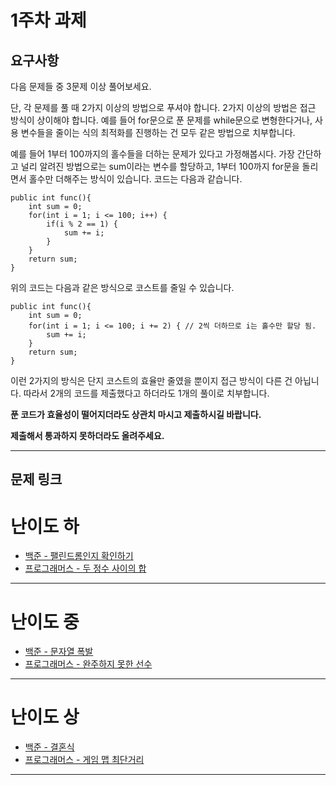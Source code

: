 
# 1주차 과제

## 요구사항 
다음 문제들 중 3문제 이상 풀어보세요.
	
단, 각 문제를 풀 때 2가지 이상의 방법으로 푸셔야 합니다.
2가지 이상의 방법은 접근 방식이 상이해야 합니다.
예를 들어 for문으로 푼 문제를 while문으로 변형한다거나,
사용 변수들을 줄이는 식의 최적화를 진행하는 건 모두 같은 방법으로 치부합니다.
	
예를 들어 1부터 100까지의 홀수들을 더하는 문제가 있다고 가정해봅시다.
가장 간단하고 널리 알려진 방법으로는 sum이라는 변수를 할당하고, 1부터 100까지 for문을 돌리면서 홀수만 더해주는 방식이 있습니다.
코드는 다음과 같습니다.

	public int func(){
		int sum = 0;
		for(int i = 1; i <= 100; i++) {
			if(i % 2 == 1) {
				sum += i;
			}
		}
		return sum;
	}


위의 코드는 다음과 같은 방식으로 코스트를 줄일 수 있습니다.

	public int func(){
		int sum = 0;
		for(int i = 1; i <= 100; i += 2) { // 2씩 더하므로 i는 홀수만 할당 됨.
			sum += i;
		}
		return sum;
	}


이런 2가지의 방식은 단지 코스트의 효율만 줄였을 뿐이지 접근 방식이 다른 건 아닙니다.
따라서 2개의 코드를 제출했다고 하더라도 1개의 풀이로 치부합니다.
	
__푼 코드가 효율성이 떨어지더라도 상관치 마시고 제출하시길 바랍니다.__

__제출해서 통과하지 못하더라도 올려주세요.__

- - -
## 문제 링크

# 난이도 하
- [백준 - 팰린드롬인지 확인하기](https://www.acmicpc.net/problem/10988)
- [프로그래머스 - 두 정수 사이의 합](https://programmers.co.kr/learn/courses/30/lessons/12912)

- - -

# 난이도 중
- [백준 - 문자열 폭발](https://www.acmicpc.net/problem/9935)
- [프로그래머스 - 완주하지 못한 선수](https://programmers.co.kr/learn/courses/30/lessons/42576)

- - -

# 난이도 상
- [백준 - 결혼식](https://www.acmicpc.net/problem/5567)
- [프로그래머스 - 게임 맵 최단거리](https://github.com/J511Y/GDCT.git)
	
- - -